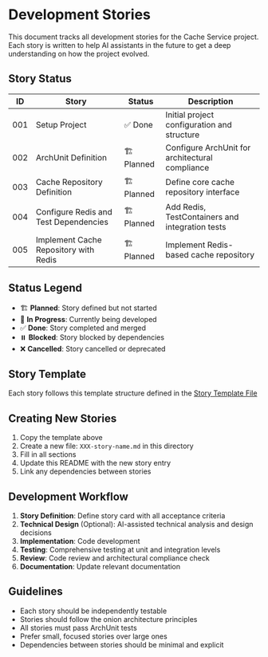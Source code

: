 # Development Stories

This document tracks all development stories for the Cache Service project. Each story is written to help AI
assistants in the future to get a deep understanding on how the project evolved.

## Story Status

| ID  | Story                                 | Status     | Description                                     |
|-----|---------------------------------------|------------|-------------------------------------------------|
| 001 | Setup Project                         | ✅ Done    | Initial project configuration and structure     |
| 002 | ArchUnit Definition                   | 🏗️ Planned | Configure ArchUnit for architectural compliance |
| 003 | Cache Repository Definition           | 🏗️ Planned | Define core cache repository interface          |
| 004 | Configure Redis and Test Dependencies | 🏗️ Planned | Add Redis, TestContainers and integration tests |
| 005 | Implement Cache Repository with Redis | 🏗️ Planned | Implement Redis-based cache repository          |

## Status Legend

- 🏗️ **Planned**: Story defined but not started
- 🚧 **In Progress**: Currently being developed
- ✅ **Done**: Story completed and merged
- ⏸️ **Blocked**: Story blocked by dependencies
- ❌ **Cancelled**: Story cancelled or deprecated

## Story Template

Each story follows this template structure defined in the [Story Template File](000-story-template.md)

## Creating New Stories

1. Copy the template above
2. Create a new file: `XXX-story-name.md` in this directory
3. Fill in all sections
4. Update this README with the new story entry
5. Link any dependencies between stories

## Development Workflow

1. **Story Definition**: Define story card with all acceptance criteria
2. **Technical Design** (Optional): AI-assisted technical analysis and design decisions
3. **Implementation**: Code development
4. **Testing**: Comprehensive testing at unit and integration levels
5. **Review**: Code review and architectural compliance check
6. **Documentation**: Update relevant documentation

## Guidelines

- Each story should be independently testable
- Stories should follow the onion architecture principles
- All stories must pass ArchUnit tests
- Prefer small, focused stories over large ones
- Dependencies between stories should be minimal and explicit